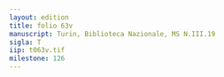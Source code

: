 ```yaml
---
layout: edition
title: folio 63v
manuscript: Turin, Biblioteca Nazionale, MS N.III.19
sigla: T
iip: t063v.tif
milestone: 126
---
```

